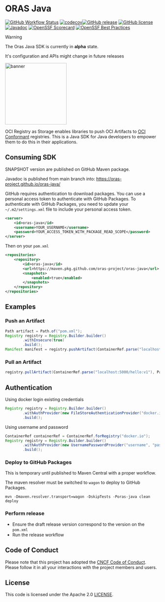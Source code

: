 # ORAS Java

[![GitHub Workflow Status](https://github.com/oras-project/oras-java/actions/workflows/build.yml/badge.svg)](https://github.com/oras-project/oras-java/actions/workflows/build.yml)
[![codecov](https://codecov.io/gh/oras-project/oras-java/branch/main/graph/badge.svg)](https://codecov.io/gh/oras-project/oras-java)[![GitHub release](https://img.shields.io/github/v/release/oras-project/oras-java)](https://github.com/oras-project/oras-java/releases)
[![GitHub license](https://img.shields.io/github/license/oras-project/oras-java)](https://github.com/oras-project/oras-java/blob/main/LICENSE)
[![Javadoc](https://img.shields.io/badge/javadoc-latest-blue)](https://oras-project.github.io/oras-java/)
[![OpenSSF Scorecard](https://api.scorecard.dev/projects/github.com/oras-project/oras-java/badge)](https://scorecard.dev/viewer/?uri=github.com/oras-project/oras-java)
[![OpenSSF Best Practices](https://www.bestpractices.dev/projects/10047/badge)](https://www.bestpractices.dev/projects/10047)

> [!WARNING]
> The Oras Java SDK is currently in **alpha** state.
>
> It's configuration and APIs might change in future releases

<p align="left">
<a href="https://oras.land/"><img src="https://oras.land/img/oras.svg" alt="banner" width="200px"></a>
</p>

OCI Registry as Storage enables libraries to push OCI Artifacts to [OCI Conformant](https://github.com/opencontainers/oci-conformance) registries. This is a Java SDK for Java developers to empower them to do this in their applications.

## Consuming SDK

SNAPSHOT version are published on GitHub Maven package.

Javadoc is published from main branch into: https://oras-project.github.io/oras-java/

GitHub requires authentication to download packages. You can use a personal access token to authenticate with GitHub Packages. To authenticate with GitHub Packages, you need to update your `~/.m2/settings.xml` file to include your personal access token.

```xml
<server>
    <id>oras-java</id>
    <username>YOUR_USERNAME</username>
    <password>YOUR_ACCESS_TOKEN_WITH_PACKAGE_READ_SCOPE</password>
</server>
```

Then on your `pom.xml`

```xml
<repositories>
    <repository>
        <id>oras-java</id>
        <url>https://maven.pkg.github.com/oras-project/oras-java</url>
        <snapshots>
            <enabled>true</enabled>
        </snapshots>
    </repository>
</repositories>
```

## Examples

### Push an Artifact

```java
Path artifact = Path.of("pom.xml");
Registry registry = Registry.Builder.builder()
        .withInsecure(true)
        .build();
Manifest manifest = registry.pushArtifact(ContainerRef.parse("localhost:5000/hello:v1"), artifact);
```

### Pull an Artifact

```java
registry.pullArtifact(ContainerRef.parse("localhost:5000/hello:v1"), Path.of("folder"));
```

## Authentication

Using docker login existing credentials

```java
Registry registry = Registry.Builder.builder()
        .withAuthProvider(new FileStoreAuthenticationProvider("docker.io"))
        .build();
```

Using username and password

```java
ContainerRef containerRef = ContainerRef.forRegistry("docker.io");
Registry registry = Registry.Builder.builder()
        .withAuthProvider(new UsernamePasswordProvider("username", "password"))
        .build();
```

### Deploy to GitHub Packages

This is temporary until published to Maven Central with a proper workflow.

The maven resolver must be switched to `wagon` to deploy to GitHub Packages.

```shell
mvn -Dmaven.resolver.transport=wagon -DskipTests -Poras-java clean deploy
```

### Perform release

- Ensure the draft release version correspond to the version on the `pom.xml`
- Run the release workflow

## Code of Conduct

Please note that this project has adopted the [CNCF Code of Conduct](https://github.com/cncf/foundation/blob/master/code-of-conduct.md).
Please follow it in all your interactions with the project members and users.

## License

This code is licensed under the Apache 2.0 [LICENSE](LICENSE).
